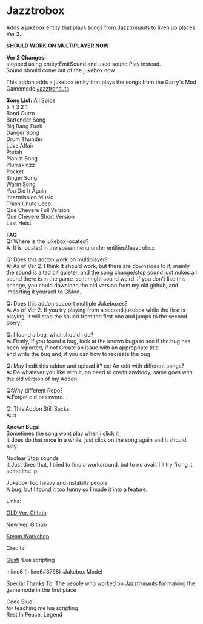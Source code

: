# Jazztrobox
Adds a jukebox entity that plays songs from Jazztronauts to liven up places
Ver 2.

**SHOULD WORK ON MULTIPLAYER NOW**

**Ver 2 Changes:**   
stopped using entity:EmitSound and used sound.Play instead.   
Sound should come out of the jukebox now.

This addon adds a jukebox entity that plays the songs from the Garry's Mod Gamemode [Jazztronauts](https://steamcommunity.com/sharedfiles/filedetails/?id=1452613192)

**Song List:**
  All Spice  
  5 4 3 2 1  
  Band Outro  
  Bartender Song  
  Big Bang Funk  
  Danger Song  
  Drum Thunder  
  Love Affair  
  Pariah  
  Pianist Song  
  Plumskinzz  
  Pocket  
  Singer Song  
  Warm Song  
  You Did It Again  
  Intermission Music  
  Trash Chute Loop  
  Que Chevere Full Version  
  Que Chevere Short Version  
  Last Heist  
  
  **FAQ**  
    Q: Where is the jukebox located?  
    A: It is located in the spawnmenu under entities/Jazztrobox
    
   Q: Does this addon work on multiplayer?  
   A: As of Ver 2. I think It should work, but there are downsides to it, mainly the sound is a tad bit quieter,
   and the song change/stop sound just nukes all sound there is in the game, so it might sound weird.
   if you don't like this change, you could download the old version from my old github, and importing it yourself to GMod.
   
   Q: Does this addon support multiple Jukeboxes?  
   A: As of Ver 2. If you try playing from a second jukebox while the first is playing, it will stop the sound from the first one
   and jumps to the second. Sorry!
   
   Q: I found a bug, what should i do?  
   A: Firstly, if you found a bug, look at the known bugs to see if the bug has been reported, if not Create an issue with an appropriate title  
   and write the bug and, if you can how to recreate the bug
   
   Q: May I edit this addon and upload it?  ex: An edit with different songs?  
   A: Do whatever you like with it, no need to credit anybody, same goes with the old version of my Addon.
   
   Q:Why different Repo?   
      A:Forgot old password...
   
   Q: This Addon Still Sucks  
   A: :(
   
   **Known Bugs**  
    Sometimes the song wont play when i click it   
   It does do that once in a while, just click on the song again and it should play.   

Nuclear Stop sounds   
It Just does that, I tried to find a workaround, but to no avail. I'll try fixing it sometime :p

Jukebox Too heavy and instakills people   
A bug, but I found it too funny so I made it into a feature.
  
   Links:
   
   [OLD Ver. Github](https://github.com/GustiGameDev/Jazztrobox)
   
   [New Ver. Github](https://github.com/GustiDev2/Jazztrobox)
   
   [Steam Workshop](https://steamcommunity.com/sharedfiles/filedetails/?id=2821790444)
   
   Credits:  
   
   [Gusti](https://steamcommunity.com/id/GustiDev)    :Lua scripting  
   
   inline6 (inline6#3768) :Jukebox Model

  Special Thanks To:
  The people who worked on Jazztronauts for making the gamemode in the first place
  
  Code Blue  
  for teaching me lua scripting  
  Rest In Peace, Legend
   

   
   
   
  
  
